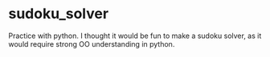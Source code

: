 # sudoku_solver

Practice with python.
I thought it would be fun to make a sudoku solver, as it would require strong OO understanding in python.
